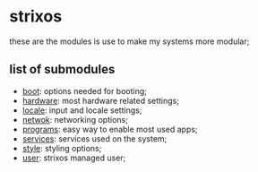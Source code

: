 # strixos

these are the modules is use to make my systems more modular;

## list of submodules

- [boot](./boot/README.md): options needed for booting;
- [hardware](./hardware/README.md): most hardware related settings;
- [locale](./locale/README.md): input and locale settings;
- [netwok](./network/README.md): networking options;
- [programs](./programs/README.md): easy way to enable most used apps;
- [services](./services/README.md): services used on the system;
- [style](./style/README.md): styling options;
- [user](./style/README.md): strixos managed user;
